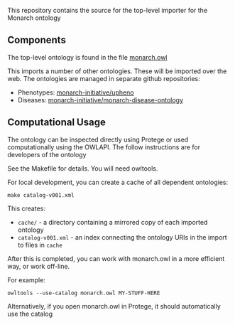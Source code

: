 This repository contains the source for the top-level importer for the Monarch ontology

## Components

The top-level ontology is found in the file [monarch.owl](monarch.owl)

This imports a number of other ontologies. These will be imported over the web. The ontologies are managed in separate github repositories:

 * Phenotypes: [monarch-initiative/upheno](https://github.com/monarch-initiative/upheno)
 * Diseases: [monarch-initiative/monarch-disease-ontology](https://github.com/monarch-initiative/monarch-disease-ontology)

## Computational Usage

The ontology can be inspected directly using Protege or used computationally using the OWLAPI. The follow instructions are for developers of the ontology

See the Makefile for details. You will need owltools.

For local development, you can create a cache of all dependent ontologies:

```
make catalog-v001.xml
```

This creates:

 * `cache/` - a directory containing a mirrored copy of each imported ontology
 * `catalog-v001.xml` - an index connecting the ontology URIs in the import to files in `cache`

After this is completed, you can work with monarch.owl in a more efficient way, or work off-line.

For example:

```
owltools --use-catalog monarch.owl MY-STUFF-HERE
```

Alternatively, if you open monarch.owl in Protege, it should automatically use the catalog
